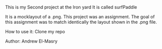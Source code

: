 This is my Second project at the Iron yard
It is called surfPaddle

It is a mocklayout of a .png. This project was an assignment. The goal of this assignment was to match identically the layout shown in the .png file.

How to use it:
Clone my repo

Author: Andrew El-Masry

